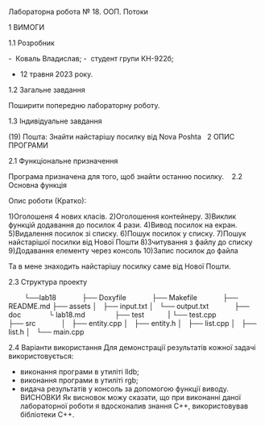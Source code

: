Лабораторна робота № 18. 
ООП. Потоки

1 ВИМОГИ 

1.1 Розробник 

-  Коваль Владислав; 
-  студент групи КН-922б; 
-  12 травня 2023 року. 

1.2 Загальне завдання 

Поширити попередню лабораторну роботу.

1.3 Індивідуальне завдання 

(19) Пошта:
Знайти найстарішу посилку від Nova Poshta
 
2 ОПИС ПРОГРАМИ 

2.1 Функціональне призначення 

Програма призначена для того, щоб знайти останню посилку.
   
2.2 Основна функція         

Опис роботи (Кратко): 

1)Оголошеня 4 нових класів.
2)Оголошення контейнеру.
3)Виклик функцій додавання до посилок 4 рази.
4)Вивод посилок на екран.
5)Видалення посилок зі списку.
6)Пошук посилок у списку.
7)Пошук найстарішої посилки від Нової Пошти
8)Зчитування з файлу до списку
9)Додавання елементу через консоль
10)Запис посилок до файла

Та в мене знаходить найстарішу посилку саме від Нової Пошти.

2.3 Структура проекту 

        └──lab18 
            ├── Doxyfile 
            ├── Makefile 
            ├── README.md 
            ├── assets
            │   ├── input.txt
            │   └── output.txt
            ├── doc  
            └ lab18.md  
            ├── test
            |  └── test.cpp   
            ├── src 
            │   ├── entity.cpp
            │   ├── entity.h
            │   ├── list.cpp
            │   ├── list.h
            │   └── main.cpp

 
2.4 Варіанти використання
Для демонстрації результатів кожної задачі використовується:
- виконання програми в утиліті lldb;
- виконання програми в утиліті rgb;
- видача результатів у консоль за допомогою функції виводу.
 
 
ВИСНОВКИ
Як висновок можу сказати, що при виконанні даної лабораторної роботи я вдосконалив знання С++, використовував бібліотеки С++.